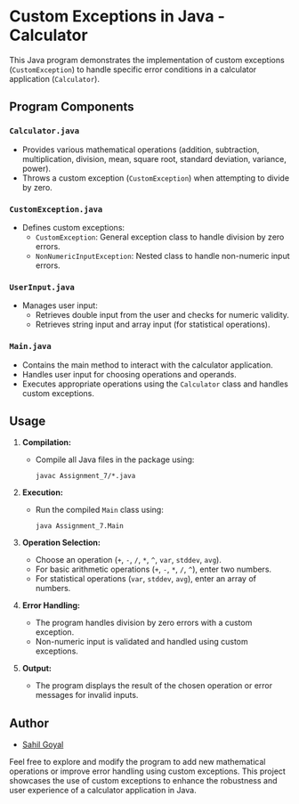 # Custom Exceptions in Java - Calculator

This Java program demonstrates the implementation of custom exceptions (`CustomException`) to handle specific error conditions in a calculator application (`Calculator`).

## Program Components

### `Calculator.java`
- Provides various mathematical operations (addition, subtraction, multiplication, division, mean, square root, standard deviation, variance, power).
- Throws a custom exception (`CustomException`) when attempting to divide by zero.

### `CustomException.java`
- Defines custom exceptions:
  - `CustomException`: General exception class to handle division by zero errors.
  - `NonNumericInputException`: Nested class to handle non-numeric input errors.

### `UserInput.java`
- Manages user input:
  - Retrieves double input from the user and checks for numeric validity.
  - Retrieves string input and array input (for statistical operations).

### `Main.java`
- Contains the main method to interact with the calculator application.
- Handles user input for choosing operations and operands.
- Executes appropriate operations using the `Calculator` class and handles custom exceptions.

## Usage

1. **Compilation:**
   - Compile all Java files in the package using:
     ```
     javac Assignment_7/*.java
     ```

2. **Execution:**
   - Run the compiled `Main` class using:
     ```
     java Assignment_7.Main
     ```

3. **Operation Selection:**
   - Choose an operation (`+`, `-`, `/`, `*`, `^`, `var`, `stddev`, `avg`).
   - For basic arithmetic operations (`+`, `-`, `*`, `/`, `^`), enter two numbers.
   - For statistical operations (`var`, `stddev`, `avg`), enter an array of numbers.

4. **Error Handling:**
   - The program handles division by zero errors with a custom exception.
   - Non-numeric input is validated and handled using custom exceptions.

5. **Output:**
   - The program displays the result of the chosen operation or error messages for invalid inputs.



## Author

- [Sahil Goyal](https://github.com/sahilgoyal7214)

Feel free to explore and modify the program to add new mathematical operations or improve error handling using custom exceptions. This project showcases the use of custom exceptions to enhance the robustness and user experience of a calculator application in Java.
